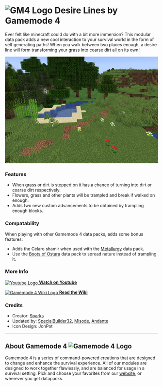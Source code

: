 # <img src="https://raw.githubusercontent.com/Gamemode4Dev/GM4_Datapacks/master/base/images/gm4_logo.png" alt="GM4 Logo" width="32" /> Desire Lines by Gamemode 4<!--$pmc:delete-->

Ever felt like minecraft could do with a bit more immersion? This modular data pack adds a new cool interaction to your survival world in the form of self generating paths! When you walk between two places enough, a desire line will form transforming your grass into coarse dirt all on its own! <!--$pmc:headerSize-->

<img src="https://raw.githubusercontent.com/Gamemode4Dev/GM4_Datapacks/master/gm4_desire_lines/images/desire_line.png" alt="A natural desire line" height="350"/>  <!--$modrinth:replaceWithVideo--> <!--$pmc:delete-->

### Features
- When grass or dirt is stepped on it has a chance of turning into dirt or coarse dirt respectively.
- Flowers, grass and other plants will be trampled and break if walked on enough.
- Adds two new custom advancements to be obtained by trampling enough blocks.

### Compatability 
When playing with other Gamemode 4 data packs, adds some bonus features:
- Adds the Celaro shamir when used with the [Metallurgy](https://gm4.co/modules/metallurgy)<!--$dynamicLink:gm4_metallurgy--> data pack.
- Use the [Boots of Ostara](https://gm4.co/modules/boots-of-ostara)<!--$dynamicLink:gm4_boots_of_ostara--> data pack to spread nature instead of trampling it.

### More Info
[<img src="https://raw.githubusercontent.com/Gamemode4Dev/GM4_Datapacks/master/base/images/youtube_logo.png" alt="Youtube Logo" width="40" align="center"/> **Watch on Youtube**](https://www.youtube.com/watch?v=wmGaatfekfs)

[<img src="https://raw.githubusercontent.com/Gamemode4Dev/GM4_Datapacks/master/base/images/gm4_wiki_logo.png" alt="Gamemode 4 Wiki Logo" width="40" align="center"/> **Read the Wiki**](https://wiki.gm4.co/wiki/Desire_Lines)

### Credits
- Creator: [Sparks](https://bsky.app/profile/selcouthsparks.bsky.social)
- Updated by: [SpecialBuilder32](https://bsky.app/profile/specialbuilder32.bsky.social), [Misode](https://bsky.app/profile/misode.dev), [Andante](https://bsky.app/profile/andante.dev)
- Icon Design: JonPot

---
## About Gamemode 4 <img src="https://raw.githubusercontent.com/Gamemode4Dev/GM4_Datapacks/master/base/images/gm4_logo.png" alt="Gamemode 4 Logo" width="20"/>
Gamemode 4 is a series of command-powered creations that are designed to change and enhance the survival experience. All of our modules are designed to work together flawlessly, and are balanced for usage in a survival setting. Pick and choose your favorites from our [website](https://gm4.co), or wherever you get datapacks.